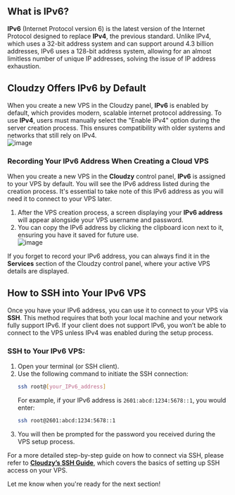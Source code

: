 ## What is IPv6?
**IPv6** (Internet Protocol version 6) is the latest version of the Internet Protocol designed to replace **IPv4**, the previous standard. Unlike IPv4, which uses a 32-bit address system and can support around 4.3 billion addresses, IPv6 uses a 128-bit address system, allowing for an almost limitless number of unique IP addresses, solving the issue of IP address exhaustion.

## Cloudzy Offers IPv6 by Default
When you create a new VPS in the Cloudzy panel, **IPv6** is enabled by default, which provides modern, scalable internet protocol addressing. To use **IPv4**, users must manually select the "Enable IPv4" option during the server creation process. This ensures compatibility with older systems and networks that still rely on IPv4.  
![image](https://github.com/user-attachments/assets/6c46df53-1226-4db8-a6d9-d5037612aec4)

### Recording Your IPv6 Address When Creating a Cloud VPS

When you create a new VPS in the **Cloudzy** control panel, **IPv6** is assigned to your VPS by default. You will see the IPv6 address listed during the creation process. It's essential to take note of this IPv6 address as you will need it to connect to your VPS later.

1. After the VPS creation process, a screen displaying your **IPv6 address** will appear alongside your VPS username and password.
2. You can copy the IPv6 address by clicking the clipboard icon next to it, ensuring you have it saved for future use.  
   ![image](https://github.com/user-attachments/assets/463dff06-2ddd-41b4-9a83-c7da296fe0ad)

If you forget to record your IPv6 address, you can always find it in the **Services** section of the Cloudzy control panel, where your active VPS details are displayed.

## How to SSH into Your IPv6 VPS

Once you have your IPv6 address, you can use it to connect to your VPS via **SSH**. This method requires that both your local machine and your network fully support IPv6. If your client does not support IPv6, you won’t be able to connect to the VPS unless IPv4 was enabled during the setup process.

### SSH to Your IPv6 VPS:
1. Open your terminal (or SSH client).
2. Use the following command to initiate the SSH connection:
   ```bash
   ssh root@[your_IPv6_address]
   ```
   For example, if your IPv6 address is `2601:abcd:1234:5678::1`, you would enter:
   ```bash
   ssh root@2601:abcd:1234:5678::1
   ```
3. You will then be prompted for the password you received during the VPS setup process.

For a more detailed step-by-step guide on how to connect via SSH, please refer to **[Cloudzy’s SSH Guide](https://cloudzy.com/kb/linux/connection/)**, which covers the basics of setting up SSH access on your VPS.

Let me know when you're ready for the next section!
